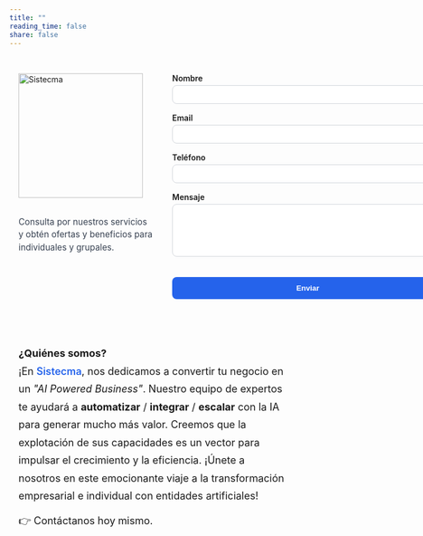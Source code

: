 ```yaml
---
title: ""
reading_time: false
share: false
---
```


<!-- Contenedor principal: columna izquierda (logo) + derecha (form) -->
<div style="
  display:grid;
  grid-template-columns: minmax(280px,360px) minmax(640px,1fr);
  gap: 2.5rem;
  align-items: start;
  max-width: 1280px;
  margin: 0 auto;
  padding: 2rem 1rem;
">

  <!-- Columna izquierda: LOGO alineado a la izquierda + texto debajo -->
  <div style="align-self:start; display:flex; flex-direction:column; justify-content:flex-start; width:100%;">
    <img src="/media/sistecma.svg" alt="Sistecma" style="width:220px; max-width:100%; margin-bottom:1rem;">
    <p style="font-size:0.95rem; line-height:1.5; color:#374151;">
      Consulta por nuestros servicios y obtén ofertas y beneficios para individuales y grupales.
    </p>
  </div>

  <!-- Columna derecha: FORM ocupa todo el ancho disponible -->
  <div style="width:100%; max-width:820px;">
    <form action="https://formsubmit.co/info@sistecma.io" method="POST" style="margin-bottom: 1rem;">

  <div style="margin-bottom: 1rem;">
        <label for="name" style="display:block; margin-bottom:0.25rem; font-weight:600;">Nombre</label>
        <input type="text" id="name" name="name" required
               oninvalid="this.setCustomValidity('Por favor, ingresa tu nombre')"
               oninput="this.setCustomValidity('')"
               style="width:100%; padding:0.5rem; border:1px solid #d1d5db; border-radius:0.5rem;">
      </div>

   <div style="margin-bottom: 1rem;">
        <label for="email" style="display:block; margin-bottom:0.25rem; font-weight:600;">Email</label>
        <input type="email" id="email" name="_replyto" required
               pattern="[a-zA-Z0-9._%+-]+@[a-zA-Z0-9.-]+\.[a-zA-Z]{2,}$"
               title="Por favor ingresa un email válido (ejemplo: usuario@dominio.com)"
               style="width:100%; padding:0.5rem; border:1px solid #d1d5db; border-radius:0.5rem;">
      </div>

   <div style="margin-bottom: 1rem;">
        <label for="phone" style="display:block; margin-bottom:0.25rem; font-weight:600;">Teléfono</label>
        <input type="tel" id="phone" name="phone"
               style="width:100%; padding:0.5rem; border:1px solid #d1d5db; border-radius:0.5rem;">
      </div>

   <div style="margin-bottom: 1rem;">
        <label for="message" style="display:block; margin-bottom:0.25rem; font-weight:600;">Mensaje</label>
        <textarea id="message" name="message" rows="5" required maxlength="200"
                  oninvalid="this.setCustomValidity('Por favor, deja un mensaje')"
                  oninput="updateCharCount(this)"
                  style="width:100%; padding:0.5rem; border:1px solid #d1d5db; border-radius:0.5rem;"></textarea>
        <div id="charCount" style="text-align:right; font-size:12px; color:#666; margin-top:5px;">0/200</div>
      </div>

   <input type="hidden" name="_next" value="https://sistecma.io/thanks">
      <input type="hidden" name="_subject" value="Nuevo mensaje de contacto">

   <button
        style="padding:0.75rem 1rem; border-radius:0.5rem; font-weight:600;
               background-color:#2563eb; color:white; border:none; cursor:pointer; width:100%;">
        Enviar
      </button>
    </form>
  </div>
</div>

<!-- Bloque descriptivo a ancho completo -->
<div style="max-width: 1280px; margin: 2rem auto; text-align:left; font-size:1.125rem; line-height:1.75; padding:0 1rem;">
  <p style="margin:0;">
    <strong>¿Quiénes somos?</strong> <br/>¡En <span style="color:#2563eb; font-weight:600;">Sistecma</span>, nos dedicamos a convertir tu negocio en un <em>"AI Powered Business"</em>. 
    Nuestro equipo de expertos te ayudará a <strong>automatizar</strong> / <strong>integrar</strong> / <strong>escalar</strong> con la IA para generar mucho más valor. 
    Creemos que la explotación de sus capacidades es un vector para impulsar el crecimiento y la eficiencia. 
    ¡Únete a nosotros en este emocionante viaje a la transformación empresarial e individual con entidades artificiales! 
    <span style="display:block; margin-top:0.75rem;">👉 Contáctanos hoy mismo.</span>
  </p>
</div>

<style>
/* Tablet: dos columnas, más equilibradas */
@media (max-width: 1024px) {
  div[style*="grid-template-columns"] {
    grid-template-columns: minmax(240px,320px) minmax(480px,1fr) !important;
    gap: 2rem !important;
  }
}

/* Móvil: logo arriba, form abajo */
@media (max-width: 768px) {
  div[style*="grid-template-columns"] {
    grid-template-columns: 1fr !important;
    gap: 1.25rem !important;
  }
  /* en móvil, el logo y texto se centran */
  div[style*="justify-content:flex-start"] { justify-content:center !important; text-align:center !important; }
}
</style>

<script>
function updateCharCount(textarea) {
  const charCount = document.getElementById('charCount');
  const n = textarea.value.length;
  charCount.textContent = `${n}/200`;
  charCount.style.color = (n > 180) ? '#dc2626' : '#666';
  textarea.setCustomValidity('');
}
</script>
